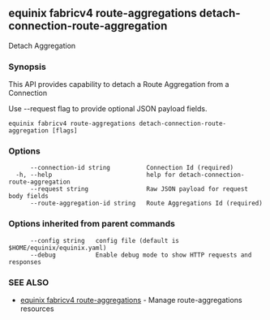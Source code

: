 ## equinix fabricv4 route-aggregations detach-connection-route-aggregation

Detach Aggregation

### Synopsis

This API provides capability to detach a Route Aggregation from a Connection

Use --request flag to provide optional JSON payload fields.

```
equinix fabricv4 route-aggregations detach-connection-route-aggregation [flags]
```

### Options

```
      --connection-id string          Connection Id (required)
  -h, --help                          help for detach-connection-route-aggregation
      --request string                Raw JSON payload for request body fields
      --route-aggregation-id string   Route Aggregations Id (required)
```

### Options inherited from parent commands

```
      --config string   config file (default is $HOME/equinix/equinix.yaml)
      --debug           Enable debug mode to show HTTP requests and responses
```

### SEE ALSO

* [equinix fabricv4 route-aggregations](equinix_fabricv4_route-aggregations.md)	 - Manage route-aggregations resources

